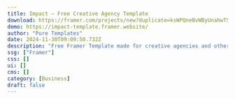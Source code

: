 ```yaml
---
title: Impact — Free Creative Agency Template
download: https://framer.com/projects/new?duplicate=ksWPQneBvWByUnahwTS9&via=sovann&duplicateType=siteTemplate
demo: https://impact-template.framer.website/
author: "Pure Templates"
date: 2024-11-30T09:09:50.732Z
description: "Free Framer Template made for creative agencies and other businesses. Build your Agency website fast and easy. With just a few clicks, you’ll have access to a collection of pre-designed pages, sections and components, all ready for you to customize."
ssg: ["Framer"]
css: []
ui: []
cms: []
category: [Business]
draft: false
---
```

